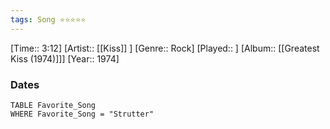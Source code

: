 ```yaml
---
tags: Song ⭐⭐⭐⭐⭐ 
---
```

[Time:: 3:12]
[Artist:: [[Kiss]] ]
[Genre:: Rock]
[Played:: ]
[Album:: [[Greatest Kiss (1974)]]]
[Year:: 1974]
### Dates
````dataview
TABLE Favorite_Song
WHERE Favorite_Song = "Strutter"
````